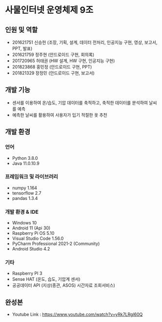 # 사물인터넷 운영체제 9조

## 인원 및 역할
- 201621751 신승헌 (조장, 기획, 설계, 데이터 전처리, 인공지능 구현, 영상, 보고서, PPT, 발표)
- 201621759 정주현 (안드로이드 구현, 회의록)
- 201720965 허태권 (HW 설계, HW 구현, 인공지능 구현)
- 201823868 홍민정 (안드로이드 구현, PPT)
- 201821329 장정민 (안드로이드 구현, 보고서)

## 개발 기능
- 센서를 이용하여 온/습도, 기압 데이터를 축적하고, 축적한 데이터를 분석하여 날씨를 예측
- 예측한 날씨를 활용하여 사용자가 입기 적절한 옷 추천

## 개발 환경
### 언어
- Python 3.8.0
- Java 11.0.10.9

### 프레임워크 및 라이브러리
- numpy 1.164
- tensorflow 2.7
- pandas 1.3.4

### 개발 환경 & IDE
- Windows 10
- Android 11 (Api 30)
- Raspberry Pi OS 5.10
- Visual Studio Code 1.56.0
- PyCharm Professional 2021-2 (Community)
- Android Studio 4.2


### 기타
- Raspberry PI 3
- Sense HAT (온도, 습도, 기압계 센서)
- 공공데이터 API (지상(종관, ASOS) 시간자료 조회서비스)

## 완성본
- Youtube Link : https://www.youtube.com/watch?v=yRk7LRgl60Q
